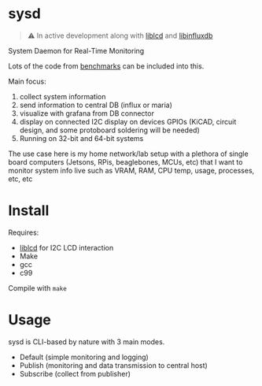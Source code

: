 # sysd
> :warning: In active development along with [liblcd](https://github.com/akielaries/benchmarks) and [libinfluxdb](https://github.com/akielaries/benchmarks)

System Daemon for Real-Time Monitoring

Lots of the code from [benchmarks](https://github.com/akielaries/benchmarks) can be included into this. 

Main focus:
1. collect system information
2. send information to central DB (influx or maria)
3. visualize with grafana from DB connector
4. display on connected I2C display on devices GPIOs (KiCAD, circuit design, and some protoboard soldering will be needed)
5. Running on 32-bit and 64-bit systems

The use case here is my home network/lab setup with a plethora of single board computers (Jetsons, RPis, beaglebones, MCUs, etc) that I want to monitor system info live such as VRAM, RAM, CPU temp, usage, processes, etc, etc

# Install
Requires: 
* [liblcd](https://github.com/akielaries/liblcd) for I2C LCD interaction
* Make
* gcc
* c99

Compile with `make`

# Usage
sysd is CLI-based by nature with 3 main modes.
* Default (simple monitoring and logging)
* Publish (monitoring and data transmission to central host)
* Subscribe (collect from publisher)
